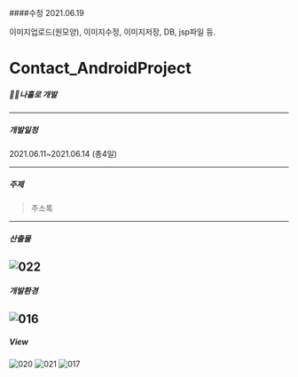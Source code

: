 ####수정 2021.06.19

이미지업로드(원모양), 이미지수정, 이미지저장, DB, jsp파일 등. 



# Contact_AndroidProject


##### 🙋‍♂️나홀로 개발

----

##### 개발일정

2021.06.11~2021.06.14 (총4일)

------------------------------------------

##### 주제

> 주소록

------------------------------------------
##### 산출물
![022](https://user-images.githubusercontent.com/80452660/129970852-99447cf0-1c79-45e1-8404-1a3aac037ebd.jpg)
------------------------------------------
##### 개발환경
![016](https://user-images.githubusercontent.com/80452660/129970861-abb531dd-dc7d-44c6-a944-ce62682c3b3d.jpg)
------------------------------------------
##### View
![020](https://user-images.githubusercontent.com/80452660/129970876-1863fcc5-00eb-4f94-84a9-538ab7d6c095.jpg) ![021](https://user-images.githubusercontent.com/80452660/129970878-0b32c01a-820b-4973-acc2-15e24697fb5c.jpg) ![017](https://user-images.githubusercontent.com/80452660/129970879-2ce75db5-5663-4e6a-8e7e-9da79ed4812a.jpg)
